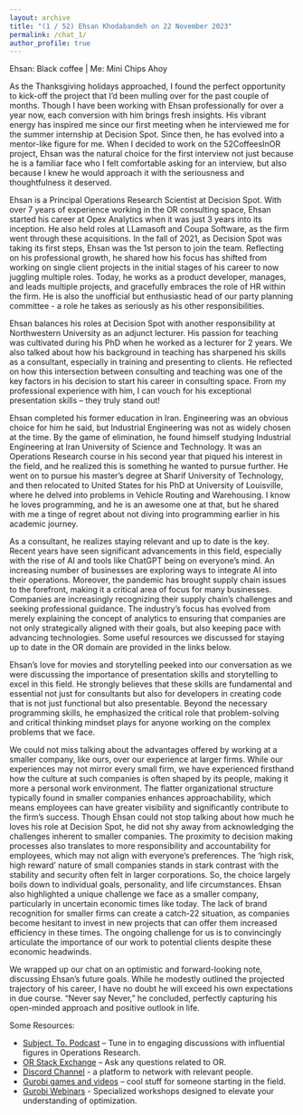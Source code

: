 ```yaml
---
layout: archive
title: "(1 / 52) Ehsan Khodabandeh on 22 November 2023"
permalink: /chat_1/
author_profile: true
---
```


Ehsan: Black coffee | Me: Mini Chips Ahoy

As the Thanksgiving holidays approached, I found the perfect opportunity to kick-off the project that I’d been mulling over for the past couple of months. Though I have been working with Ehsan professionally for over a year now, each conversion with him brings fresh insights. His vibrant energy has inspired me since our first meeting when he interviewed me for the summer internship at Decision Spot. Since then, he has evolved into a mentor-like figure for me. When I decided to work on the 52CoffeesInOR project, Ehsan was the natural choice for the first interview not just because he is a familiar face who I felt comfortable asking for an interview, but also because I knew he would approach it with the seriousness and thoughtfulness it deserved.

Ehsan is a Principal Operations Research Scientist at Decision Spot. With over 7 years of experience working in the OR consulting space, Ehsan started his career at Opex Analytics when it was just 3 years into its inception. He also held roles at LLamasoft and Coupa Software, as the firm went through these acquisitions. In the fall of 2021, as Decision Spot was taking its first steps, Ehsan was the 1st person to join the team. Reflecting on his professional growth, he shared how his focus has shifted from working on single client projects in the initial stages of his career to now juggling multiple roles. Today, he works as a product developer, manages, and leads multiple projects, and gracefully embraces the role of HR within the firm. He is also the unofficial but enthusiastic head of our party planning committee - a role he takes as seriously as his other responsibilities.

Ehsan balances his roles at Decision Spot with another responsibility at Northwestern University as an adjunct lecturer. His passion for teaching was cultivated during his PhD when he worked as a lecturer for 2 years. We also talked about how his background in teaching has sharpened his skills as a consultant, especially in training and presenting to clients. He reflected on how this intersection between consulting and teaching was one of the key factors in his decision to start his career in consulting space. From my professional experience with him, I can vouch for his exceptional presentation skills – they truly stand out!

Ehsan completed his former education in Iran. Engineering was an obvious choice for him he said, but Industrial Engineering was not as widely chosen at the time. By the game of elimination, he found himself studying Industrial Engineering at Iran University of Science and Technology. It was an Operations Research course in his second year that piqued his interest in the field, and he realized this is something he wanted to pursue further. He went on to pursue his master’s degree at Sharif University of Technology, and then relocated to United States for his PhD at University of Louisville, where he delved into problems in Vehicle Routing and Warehousing. I know he loves programming, and he is an awesome one at that, but he shared with me a tinge of regret about not diving into programming earlier in his academic journey.

As a consultant, he realizes staying relevant and up to date is the key. Recent years have seen significant advancements in this field, especially with the rise of AI and tools like ChatGPT being on everyone’s mind. An increasing number of businesses are exploring ways to integrate AI into their operations. Moreover, the pandemic has brought supply chain issues to the forefront, making it a critical area of focus for many businesses. Companies are increasingly recognizing their supply chain’s challenges and seeking professional guidance. The industry’s focus has evolved from merely explaining the concept of analytics to ensuring that companies are not only strategically aligned with their goals, but also keeping pace with advancing technologies. Some useful resources we discussed for staying up to date in the OR domain are provided in the links below.

Ehsan’s love for movies and storytelling peeked into our conversation as we were discussing the importance of presentation skills and storytelling to excel in this field. He strongly believes that these skills are fundamental and essential not just for consultants but also for developers in creating code that is not just functional but also presentable. Beyond the necessary programming skills, he emphasized the critical role that problem-solving and critical thinking mindset plays for anyone working on the complex problems that we face.

We could not miss talking about the advantages offered by working at a smaller company, like ours, over our experience at larger firms. While our experiences may not mirror every small firm, we have experienced firsthand how the culture at such companies is often shaped by its people, making it more a personal work environment. The flatter organizational structure typically found in smaller companies enhances approachability, which means employees can have greater visibility and significantly contribute to the firm’s success. Though Ehsan could not stop talking about how much he loves his role at Decision Spot, he did not shy away from acknowledging the challenges inherent to smaller companies. The proximity to decision making processes also translates to more responsibility and accountability for employees, which may not align with everyone’s preferences. The ‘high risk, high reward’ nature of small companies stands in stark contrast with the stability and security often felt in larger corporations. So, the choice largely boils down to individual goals, personality, and life circumstances. Ehsan also highlighted a unique challenge we face as a smaller company, particularly in uncertain economic times like today. The lack of brand recognition for smaller firms can create a catch-22 situation, as companies become hesitant to invest in new projects that can offer them increased efficiency in these times. The ongoing challenge for us is to convincingly articulate the importance of our work to potential clients despite these economic headwinds.

We wrapped up our chat on an optimistic and forward-looking note, discussing Ehsan’s future goals. While he modestly outlined the projected trajectory of his career, I have no doubt he will exceed his own expectations in due course. “Never say Never,” he concluded, perfectly capturing his open-minded approach and positive outlook in life.

Some Resources:
- [Subject. To. Podcast](https://open.spotify.com/show/2aicKZBwHWGDNCPTb46VWP) – Tune in to engaging discussions with influential figures in Operations Research.
- [OR Stack Exchange](https://or.stackexchange.com) – Ask any questions related to OR.
- [Discord Channel](https://discord.gg/k5AtFccjne) - a platform to network with relevant people.
- [Gurobi games and videos](https://www.gurobi.com/burrito-optimization-game/) – cool stuff for someone starting in the field.
- [Gurobi Webinars](https://www.gurobi.com/webinars/) - Specialized workshops designed to elevate your understanding of optimization.
